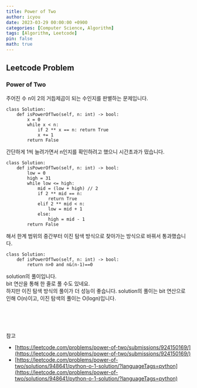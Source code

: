 ```yaml
---
title: Power of Two
author: icyou
date: 2023-03-29 00:00:00 +0900
categories: [Computer Science, Algorithm]
tags: [Algorithm, Leetcode]
pin: false
math: true
---
```


## Leetcode Problem

### Power of Two
주어진 수 n이 2의 거듭제곱이 되는 수인지를 판별하는 문제입니다.

```
class Solution:
    def isPowerOfTwo(self, n: int) -> bool:
        x = 0
        while x < n:
            if 2 ** x == n: return True 
            x += 1
        return False
```
간단하게 1씩 늘려가면서 n인지를 확인하려고 했으니 시간초과가 떴습니다.  

```
class Solution:
    def isPowerOfTwo(self, n: int) -> bool:
        low = 0
        high = 31
        while low <= high:
            mid = (low + high) // 2
            if 2 ** mid == n:
                return True
            elif 2 ** mid < n:
                low = mid + 1
            else:
                high = mid - 1
        return False
```
해서 한계 범위의 중간부터 이진 탐색 방식으로 찾아가는 방식으로 바꿔서 통과했습니다.  

```
class Solution:
    def isPowerOfTwo(self, n: int) -> bool:
        return n>0 and n&(n-1)==0
```
solution의 풀이입니다.  
bit 연산을 통해 한 줄로 풀 수도 있네요.  
하지만 이진 탐색 방식의 풀이가 더 성능이 좋습니다. solution의 풀이는 bit 연산으로 인해 O(n)이고, 이진 탐색의 풀이는 O(logn)입니다.


<br/><br/><br/><br/>
참고 
- [https://leetcode.com/problems/power-of-two/submissions/924150169/](https://leetcode.com/problems/power-of-two/submissions/924150169/)
- [https://leetcode.com/problems/power-of-two/solutions/948641/python-o-1-solution/?languageTags=python](https://leetcode.com/problems/power-of-two/solutions/948641/python-o-1-solution/?languageTags=python)